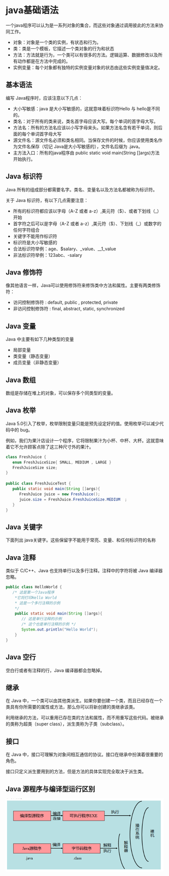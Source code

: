 # java基础语法

一个java程序可以认为是一系列对象的集合，而这些对象通过调用彼此的方法来协同工作。
- 对象：对象是一个类的实例，有状态和行为。
- 类：类是一个模板，它描述一个类对象的行为和状态
- 方法：方法就是行为，一个类可以有很多的方法。逻辑运算、数据修改以及所有动作都是在方法中完成的。
- 实例变量：每个对象都有独特的实例变量对象的状态由这些实例变量值决定。


## 基本语法
编写 Java程序时，应该注意以下几点：
- 大小写敏感：java 是大小写敏感的，这就意味着标识符Hello 与 hello是不同的。
- 类名：对于所有的类来说，类名首字母应该大写。每个单词的首字母大写。
- 方法名：所有的方法名应该以小写字母来头。如果方法名含有若干单词，则后面的每个单词首字母大写
- 源文件名：源文件名必须和类名相同。当保存文件的时候，你应该使用类名作为文件名保存（切记 Java是大小写敏感的），文件名后缀为 .java。
- 主方法入口：所有的java程序由 public static void main(String []args)方法开始执行。

## Java 标识符
Java 所有的组成部分都需要名字。类名、变量名以及方法名都被称为标识符。

关于 Java 标识符，有以下几点需要注意：

- 所有的标识符都应该以字母（A-Z 或者 a-z）,美元符（$）、或者下划线（_）开始
- 首字符之后可以是字母（A-Z 或者 a-z）,美元符（$）、下划线（_）或数字的任何字符组合
- 关键字不能用作标识符
- 标识符是大小写敏感的
- 合法标识符举例：age、$salary、_value、__1_value
- 非法标识符举例：123abc、-salary

## Java 修饰符
像其他语言一样，Java可以使用修饰符来修饰类中方法和属性。主要有两类修饰符：

- 访问控制修饰符 : default, public , protected, private
- 非访问控制修饰符 : final, abstract, static, synchronized

## Java 变量
Java 中主要有如下几种类型的变量
- 局部变量
- 类变量（静态变量）
- 成员变量（非静态变量）


## Java 数组
数组是存储在堆上的对象，可以保存多个同类型的变量。

## Java 枚举
Java 5.0引入了枚举，枚举限制变量只能是预先设定好的值。使用枚举可以减少代码中的 bug。

例如，我们为果汁店设计一个程序，它将限制果汁为小杯、中杯、大杯。这就意味着它不允许顾客点除了这三种尺寸外的果汁。
```java
class FreshJuice {
   enum FreshJuiceSize{ SMALL, MEDIUM , LARGE }
   FreshJuiceSize size;
}
 
public class FreshJuiceTest {
   public static void main(String []args){
      FreshJuice juice = new FreshJuice();
      juice.size = FreshJuice.FreshJuiceSize.MEDIUM  ;
   }
}
```

## Java 关键字
下面列出 java关键字。这些保留字不能用于常亮、变量、和任何标识符的名称




## Java 注释
类似于 C/C++、Java 也支持单行以及多行注释。注释中的字符将被 Java 编译器忽略。
```java
public class HelloWorld {
   /* 这是第一个Java程序
    *它将打印Hello World
    * 这是一个多行注释的示例
    */
    public static void main(String []args){
       // 这是单行注释的示例
       /* 这个也是单行注释的示例 */
       System.out.println("Hello World"); 
    }
}
```

## Java 空行
空白行或者有注释的行，Java 编译器都会忽略掉。

## 继承
在 Java 中，一个类可以由其他类派生。如果你要创建一个类，而且已经存在一个类具有你所需要的属性或方法，那么你可以将新创建的类继承该类。

利用继承的方法，可以重用已存在类的方法和属性，而不用重写这些代码。被继承的类称为超类（super class），派生类称为子类（subclass）。

## 接口
在 Java 中，接口可理解为对象间相互通信的协议。接口在继承中扮演着很重要的角色。

接口只定义派生要用到的方法，但是方法的具体实现完全取决于派生类。

## Java 源程序与编译型运行区别
![](assets/20191120174411697_24182096.png)

